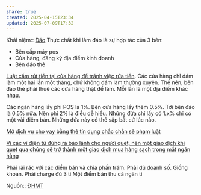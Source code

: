 ```yaml
---
share: true
created: 2025-04-15T23:34
updated: 2025-07-09T17:32
---
```

Khái niệm:: [Đáo](../../../../../%E2%9A%A1Hi%E1%BB%83u%20bi%E1%BA%BFt%20s%C3%A2u/%CE%9E%20Kh%C3%A1i%20ni%E1%BB%87m/Vay,%20n%E1%BB%A3/%C4%90%C3%A1o.md)
Thực chất khi làm đáo là sự hợp tác của 3 bên:
- Bên cấp máy pos
- Cửa hàng, đăng ký địa điểm kinh doanh
- Bên đáo thẻ

[Luật cấm rút tiền tại cửa hàng để tránh việc rửa tiền](../../../../Lu%E1%BA%ADt,%20qu%E1%BA%A3n%20l%C3%BD%20nh%C3%A0%20n%C6%B0%E1%BB%9Bc/T%C3%A0i%20ch%C3%ADnh/Ti%E1%BB%81n%20t%E1%BB%87,%20ng%C3%A2n%20h%C3%A0ng/C%E1%BA%A5m%20r%C3%BAt%20ti%E1%BB%81n%20t%E1%BA%A1i%20c%E1%BB%ADa%20h%C3%A0ng%20%C4%91%E1%BB%83%20tr%C3%A1nh%20vi%E1%BB%87c%20r%E1%BB%ADa%20ti%E1%BB%81n.md). Các cửa hàng chỉ dám làm một hai lần một tháng, chứ không dám làm thường xuyên.  Thế nên, bên đáo thẻ phải thuê các cửa hàng thật để làm. Mỗi lần là một địa điểm khác nhau.

Các ngân hàng lấy phí POS là 1%. Bên cửa hàng lấy thêm 0.5%. Tới bên đáo là 0.5% nữa. Nên phí 2% là điều dễ hiểu. Những đứa chỉ lấy có 1.x% chỉ có một vài điểm bán. Những đứa này có thể sập bất cứ lúc nào.

[Mở dịch vụ cho vay bằng thẻ tín dụng chắc chắn sẽ phạm luật](../M%E1%BB%9F%20d%E1%BB%8Bch%20v%E1%BB%A5%20cho%20vay%20b%E1%BA%B1ng%20th%E1%BA%BB%20t%C3%ADn%20d%E1%BB%A5ng%20ch%E1%BA%AFc%20ch%E1%BA%AFn%20s%E1%BA%BD%20ph%E1%BA%A1m%20lu%E1%BA%ADt.md)

[Vì các ví điện tử đứng ra bảo lãnh cho người quẹt, nên một giao dịch khi quẹt qua chúng sẽ trở thành một giao dịch mua hàng sạch trong mắt ngân hàng](../../../../../%E2%9A%A1Hi%E1%BB%83u%20bi%E1%BA%BFt%20s%C3%A2u/T%E1%BB%95%20ch%E1%BB%A9c%20t%C3%A0i%20ch%C3%ADnh/Trung%20gian%20thanh%20to%C3%A1n/V%C3%AC%20c%C3%A1c%20v%C3%AD%20%C4%91i%E1%BB%87n%20t%E1%BB%AD%20%C4%91%E1%BB%A9ng%20ra%20b%E1%BA%A3o%20l%C3%A3nh%20cho%20ng%C6%B0%E1%BB%9Di%20qu%E1%BA%B9t,%20n%C3%AAn%20m%E1%BB%99t%20giao%20d%E1%BB%8Bch%20khi%20qu%E1%BA%B9t%20qua%20ch%C3%BAng%20s%E1%BA%BD%20tr%E1%BB%9F%20th%C3%A0nh%20m%E1%BB%99t%20giao%20d%E1%BB%8Bch%20mua%20h%C3%A0ng%20s%E1%BA%A1ch%20trong%20m%E1%BA%AFt%20ng%C3%A2n%20h%C3%A0ng.md)

Phải rải rác với các điểm bán và chia phần trăm. Phải đủ doanh số. Giống khoán. Phải charge đủ 3 tỉ
Một điểm bán thu cả ngàn tỉ

Nguồn:: [ĐHMT](../../../../../%E2%9A%A1Hi%E1%BB%83u%20bi%E1%BA%BFt%20s%C3%A2u/%CE%9E%20Ngu%E1%BB%93n/%C4%90HMT.md)
